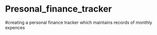 # Presonal_finance_tracker
#creating a personal finance tracker which maintains records of monthly expences
